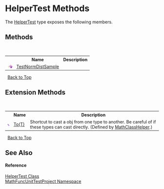 # HelperTest Methods
 

The <a href="67268c71-5c02-67f5-2ef7-4bb0910df091">HelperTest</a> type exposes the following members.


## Methods
&nbsp;<table><tr><th></th><th>Name</th><th>Description</th></tr><tr><td>![Public method](media/pubmethod.gif "Public method")</td><td><a href="9187bbf3-e001-1423-8828-87210a71f2b5">TestNormDistSample</a></td><td /></tr></table>&nbsp;
<a href="#helpertest-methods">Back to Top</a>

## Extension Methods
&nbsp;<table><tr><th></th><th>Name</th><th>Description</th></tr><tr><td>![Public Extension Method](media/pubextension.gif "Public Extension Method")</td><td><a href="718ec2ab-e890-7d30-f161-f5a9ecf2f0b3">To(T)</a></td><td>
Shortcut to cast a obj from one type to another. Be careful of if these types can cast directly.
 (Defined by <a href="f8375fff-6215-8a0d-083f-b42a5658e465">MathClassHelper</a>.)</td></tr></table>&nbsp;
<a href="#helpertest-methods">Back to Top</a>

## See Also


#### Reference
<a href="67268c71-5c02-67f5-2ef7-4bb0910df091">HelperTest Class</a><br /><a href="11309766-0215-2b71-0ba0-f84fd681904b">MathFuncUnitTestProject Namespace</a><br />